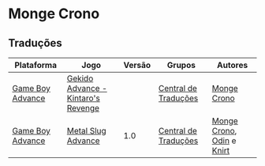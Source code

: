 # Monge Crono

## Traduções

| Plataforma | Jogo | Versão | Grupos | Autores |
| ----------- | ----------- | ----------- | ----------- | ----------- |
| [Game Boy Advance](../../traducoes/game-boy-advance/) | [Gekido Advance - Kintaro's Revenge](../../traducoes/game-boy-advance/gekido-advance-kintaros-revenge_monge-crono/) |  | [Central de Traduções](../../grupos/central-de-traducoes/) | [Monge Crono](../../autores/monge-crono/) |
| [Game Boy Advance](../../traducoes/game-boy-advance/) | [Metal Slug Advance](../../traducoes/game-boy-advance/metal-slug-advance_monge-crono-odin-knirt/) | 1.0 | [Central de Traduções](../../grupos/central-de-traducoes/) | [Monge Crono](../../autores/monge-crono/), [Odin](../../autores/odin/) e [Knirt](../../autores/knirt/) |